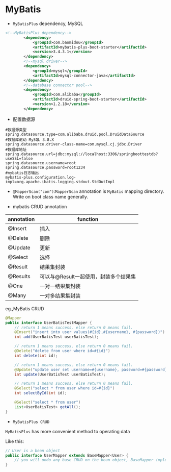 # MyBatis

- `MyBatisPlus` dependency, MySQL 

```xml
<!--MyBatisPlus dependency-->
        <dependency>
            <groupId>com.baomidou</groupId>
            <artifactId>mybatis-plus-boot-starter</artifactId>
            <version>3.4.3.1</version>
        </dependency>
        <!--mysql driver-->
        <dependency>
            <groupId>mysql</groupId>
            <artifactId>mysql-connector-java</artifactId>
        </dependency>
        <!--database connector pool-->
        <dependency>
            <groupId>com.alibaba</groupId>
            <artifactId>druid-spring-boot-starter</artifactId>
            <version>1.2.18</version>
        </dependency>
```

- 配置数据源

```properties
#数据源类型
spring.datasource.type=com.alibaba.druid.pool.DruidDataSource
#数据库驱动 MySQL 3.8.X
spring.datasource.driver-class-name=com.mysql.cj.jdbc.Driver
#数据库地址
spring.datasource.url=jdbc:mysql://localhost:3306/springboottestdb?useSSL=false
spring.datasource.username=root
spring.datasource.password=root1234
#mybatis日志输出
mybatis-plus.configuration.log-impl=org.apache.ibatis.logging.stdout.StdOutImpl
```

- `@MapperScan("com")`:`MapperScan` annotation is `MyBatis` mapping directory. Write on boot class name generally.

- mybatis CRUD annotation 

| annotation | function                              |
| ---------- | ------------------------------------- |
| @Insert    | 插入                                  |
| @Delete    | 删除                                  |
| @Update    | 更新                                  |
| @Select    | 选择                                  |
| @Result    | 结果集封装                            |
| @Results   | 可以与@Result一起使用，封装多个结果集 |
| @One       | 一对一结果集封装                      |
| @Many      | 一对多结果集封装                      |



eg.,MyBatis CRUD

```java
@Mapper
public interface UserBatisTestMapper {
    // return 1 means success, else return 0 means fail.
    @Insert("insert into user values(#{id},#{username}, #{password})")
    int add(UserBatisTest userBatisTest);

    // return 1 means success, else return 0 means fail.
    @Delete("delete from user where id=#{id}")
    int delete(int id);

    // return 1 means success, else return 0 means fail.
    @Update("update user set username=#{username}, password=#{password} where id=#{id}")
    int update(UserBatisTest userBatisTest);

    // return 1 means success, else return 0 means fail.
    @Select("select * from user where id=#{id}")
    int selectById(int id);

    @Select("select * from user")
    List<UserBatisTest> getAll();
}
```

- `MyBatisPlus CRUD`

`MyBatisPlus` has more convenient method to operating data

Like this:

```java
// User is a bean object
public interface UserMapper extends BaseMapper<User> {
	// you will undo any base CRUD on the bean object, BaseMapper implement it.   
}
```



